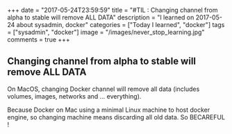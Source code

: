 +++
date = "2017-05-24T23:59:59"
title = "#TIL : Changing channel from alpha to stable will remove ALL DATA"
description = "I learned on 2017-05-24 about sysadmin, docker"
categories = ["Today I learned", "docker"]
tags = ["sysadmin", "docker"]
image = "/images/never_stop_learning.jpg"
comments = true
+++



## Changing channel from alpha to stable will remove ALL DATA

On MacOS, changing Docker channel will remove all data (includes volumes, images, networks and ... everything).

Because Docker on Mac using a minimal Linux machine to host docker engine, so changing machine means discarding all old data. So BECAREFUL !
